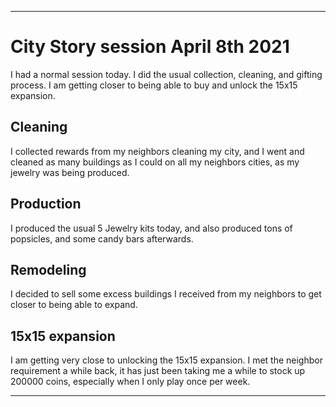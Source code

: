 
***

# City Story session April 8th 2021

I had a normal session today. I did the usual collection, cleaning, and gifting process. I am getting closer to being able to buy and unlock the 15x15 expansion.

## Cleaning

I collected rewards from my neighbors cleaning my city, and I went and cleaned as many buildings as I could on all my neighbors cities, as my jewelry was being produced.

## Production

I produced the usual 5 Jewelry kits today, and also produced tons of popsicles, and some candy bars afterwards.

## Remodeling

I decided to sell some excess buildings I received from my neighbors to get closer to being able to expand.

## 15x15 expansion

I am getting very close to unlocking the 15x15 expansion. I met the neighbor requirement a while back, it has just been taking me a while to stock up 200000 coins, especially when I only play once per week.

***
